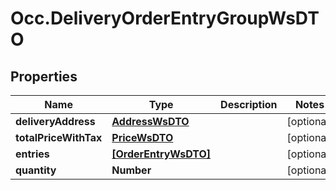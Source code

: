 # Occ.DeliveryOrderEntryGroupWsDTO

## Properties
Name | Type | Description | Notes
------------ | ------------- | ------------- | -------------
**deliveryAddress** | [**AddressWsDTO**](AddressWsDTO.md) |  | [optional] 
**totalPriceWithTax** | [**PriceWsDTO**](PriceWsDTO.md) |  | [optional] 
**entries** | [**[OrderEntryWsDTO]**](OrderEntryWsDTO.md) |  | [optional] 
**quantity** | **Number** |  | [optional] 


